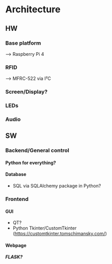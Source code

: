 # Architecture

## HW

### Base platform

--> Raspberry Pi 4

### RFID

--> MFRC-522 via I²C

### Screen/Display?

### LEDs

### Audio

## SW

### Backend/General control

#### Python for everything?

#### Database
- SQL via SQLAlchemy package in Python?

### Frontend

#### GUI
- QT?
- Python Tkinter/CustomTkinter (https://customtkinter.tomschimansky.com/)

#### Webpage

##### FLASK?
